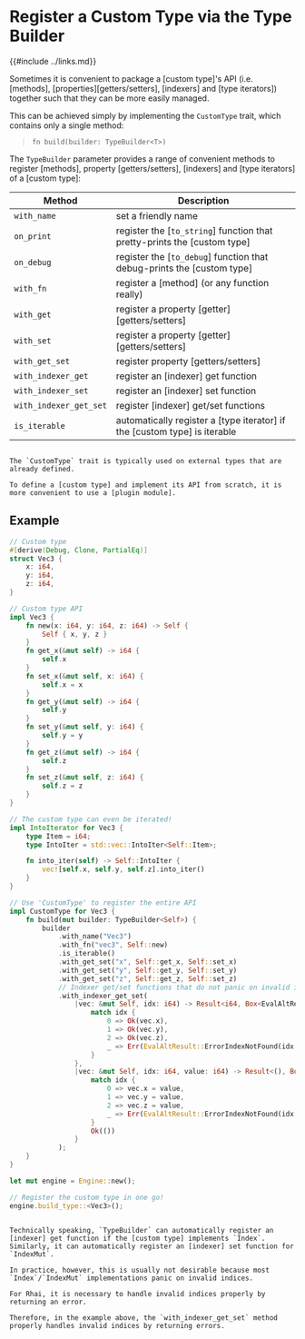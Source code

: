 Register a Custom Type via the Type Builder
===========================================

{{#include ../links.md}}

Sometimes it is convenient to package a [custom type]'s API (i.e. [methods],
[properties][getters/setters], [indexers] and [type iterators]) together such that they can be more
easily managed.

This can be achieved simply by implementing the `CustomType` trait, which contains only a single method:

> `fn build(builder: TypeBuilder<T>)`

The `TypeBuilder` parameter provides a range of convenient methods to register [methods], property
[getters/setters], [indexers] and [type iterators] of a [custom type]:

| Method                 | Description                                                               |
| ---------------------- | ------------------------------------------------------------------------- |
| `with_name`            | set a friendly name                                                       |
| `on_print`             | register the [`to_string`] function that pretty-prints the [custom type]  |
| `on_debug`             | register the [`to_debug`] function that debug-prints the [custom type]    |
| `with_fn`              | register a [method] (or any function really)                              |
| `with_get`             | register a property [getter][getters/setters]                             |
| `with_set`             | register a property [getter][getters/setters]                             |
| `with_get_set`         | register property [getters/setters]                                       |
| `with_indexer_get`     | register an [indexer] get function                                        |
| `with_indexer_set`     | register an [indexer] set function                                        |
| `with_indexer_get_set` | register [indexer] get/set functions                                      |
| `is_iterable`          | automatically register a [type iterator] if the [custom type] is iterable |

```admonish tip.small "Tip: Use plugin module if starting from scratch"

The `CustomType` trait is typically used on external types that are already defined.

To define a [custom type] and implement its API from scratch, it is more convenient to use a [plugin module].
```


Example
-------

```rust
// Custom type
#[derive(Debug, Clone, PartialEq)]
struct Vec3 {
    x: i64,
    y: i64,
    z: i64,
}

// Custom type API
impl Vec3 {
    fn new(x: i64, y: i64, z: i64) -> Self {
        Self { x, y, z }
    }
    fn get_x(&mut self) -> i64 {
        self.x
    }
    fn set_x(&mut self, x: i64) {
        self.x = x
    }
    fn get_y(&mut self) -> i64 {
        self.y
    }
    fn set_y(&mut self, y: i64) {
        self.y = y
    }
    fn get_z(&mut self) -> i64 {
        self.z
    }
    fn set_z(&mut self, z: i64) {
        self.z = z
    }
}

// The custom type can even be iterated!
impl IntoIterator for Vec3 {
    type Item = i64;
    type IntoIter = std::vec::IntoIter<Self::Item>;

    fn into_iter(self) -> Self::IntoIter {
        vec![self.x, self.y, self.z].into_iter()
    }
}

// Use 'CustomType' to register the entire API
impl CustomType for Vec3 {
    fn build(mut builder: TypeBuilder<Self>) {
        builder
            .with_name("Vec3")
            .with_fn("vec3", Self::new)
            .is_iterable()
            .with_get_set("x", Self::get_x, Self::set_x)
            .with_get_set("y", Self::get_y, Self::set_y)
            .with_get_set("z", Self::get_z, Self::set_z)
            // Indexer get/set functions that do not panic on invalid indices
            .with_indexer_get_set(
                |vec: &mut Self, idx: i64) -> Result<i64, Box<EvalAltResult>> {
                    match idx {
                        0 => Ok(vec.x),
                        1 => Ok(vec.y),
                        2 => Ok(vec.z),
                        _ => Err(EvalAltResult::ErrorIndexNotFound(idx.Into(), Position::NONE).into()),
                    }
                },
                |vec: &mut Self, idx: i64, value: i64) -> Result<(), Box<EvalAltResult>> {
                    match idx {
                        0 => vec.x = value,
                        1 => vec.y = value,
                        2 => vec.z = value,
                        _ => Err(EvalAltResult::ErrorIndexNotFound(idx.Into(), Position::NONE).into()),
                    }
                    Ok(())
                }
            );
    }
}

let mut engine = Engine::new();

// Register the custom type in one go!
engine.build_type::<Vec3>();
```

~~~admonish question "TL;DR: Why isn't there `is_indexable`?"

Technically speaking, `TypeBuilder` can automatically register an [indexer] get function if the [custom type] implements `Index`.
Similarly, it can automatically register an [indexer] set function for `IndexMut`.

In practice, however, this is usually not desirable because most `Index`/`IndexMut` implementations panic on invalid indices.

For Rhai, it is necessary to handle invalid indices properly by returning an error.

Therefore, in the example above, the `with_indexer_get_set` method properly handles invalid indices by returning errors.
~~~

